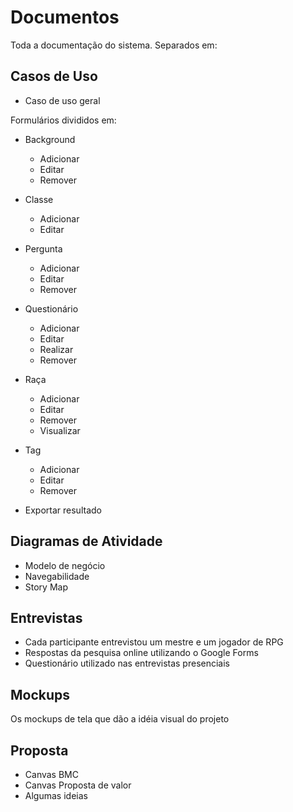 # Documentos

Toda a documentação do sistema. Separados em:

## Casos de Uso 

* Caso de uso geral

Formulários divididos em:

* Background
    - Adicionar
    - Editar
    - Remover

* Classe
    - Adicionar
    - Editar

* Pergunta
    - Adicionar
    - Editar
    - Remover

* Questionário
    - Adicionar
    - Editar
    - Realizar
    - Remover

* Raça
    - Adicionar
    - Editar
    - Remover
    - Visualizar

* Tag
    - Adicionar
    - Editar
    - Remover

* Exportar resultado

## Diagramas de Atividade

* Modelo de negócio
* Navegabilidade
* Story Map

## Entrevistas

* Cada participante entrevistou um mestre e um jogador de RPG
* Respostas da pesquisa online utilizando o Google Forms
* Questionário utilizado nas entrevistas presenciais

## Mockups

Os mockups de tela que dão a idéia visual do projeto

## Proposta

* Canvas BMC
* Canvas Proposta de valor
* Algumas ideias